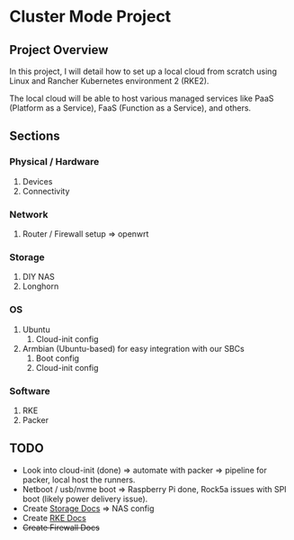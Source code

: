 # Cluster Mode Project

## Project Overview

In this project, I will detail how to set up a local cloud from scratch using Linux and Rancher Kubernetes environment 2 (RKE2).

The local cloud will be able to host various managed services like PaaS (Platform as a Service), FaaS (Function as a Service), and others.

[//]: # (## Table of Contents)

[//]: # ()
[//]: # (1. [Physical / Hardware]&#40;#physical--hardware&#41;)

[//]: # (    - [Devices]&#40;docs/hardware/devices.md&#41;)

[//]: # (    - [Connectivity]&#40;docs/hardware/connectivity.md&#41;)

[//]: # (2. [Network]&#40;#network&#41;)

[//]: # (    - [Router / Firewall Setup &#40;OpenWRT&#41;]&#40;docs/network/firewall.md&#41;)

[//]: # (3. [Storage]&#40;#storage&#41;)

[//]: # (    - [DIY NAS]&#40;docs/storage/nas.md&#41;)

[//]: # (    - [Longhorn]&#40;docs/storage/longhorn.md&#41;)

[//]: # (4. [Operating Systems &#40;OS&#41;]&#40;#os&#41;)

[//]: # (    - [Ubuntu]&#40;docs/os/ubuntu.md&#41;)

[//]: # (        - [Cloud-init Config]&#40;docs/os/ubuntu/cloud-init.md&#41;)

[//]: # (    - [Armbian &#40;Ubuntu-based&#41;]&#40;docs/os/armbian.md&#41;)

[//]: # (        - [Boot Config]&#40;docs/os/armbian/boot-config.md&#41;)

[//]: # (        - [Cloud-init Config]&#40;docs/os/armbian/cloud-init.md&#41;)

[//]: # (5. [Software]&#40;#software&#41;)

[//]: # (    - [RKE]&#40;docs/software/rke.md&#41;)

[//]: # (    - [Packer]&#40;docs/software/packer.md&#41;)

## Sections

### Physical / Hardware
1. Devices
2. Connectivity

### Network
1. Router / Firewall setup => openwrt

### Storage
1. DIY NAS
2. Longhorn

### OS
1. Ubuntu
    1. Cloud-init config
2. Armbian (Ubuntu-based) for easy integration with our SBCs
    1. Boot config
    2. Cloud-init config 

### Software
1. RKE
2. Packer

## TODO

- Look into cloud-init (done) => automate with packer => pipeline for packer, local host the runners.
- Netboot / usb/nvme boot => Raspberry Pi done, Rock5a issues with SPI boot (likely power delivery issue).
- Create [Storage Docs](docs/storage/nas.md) => NAS config
- Create [RKE Docs](docs/software/rke.md)
- ~~Create Firewall Docs~~
